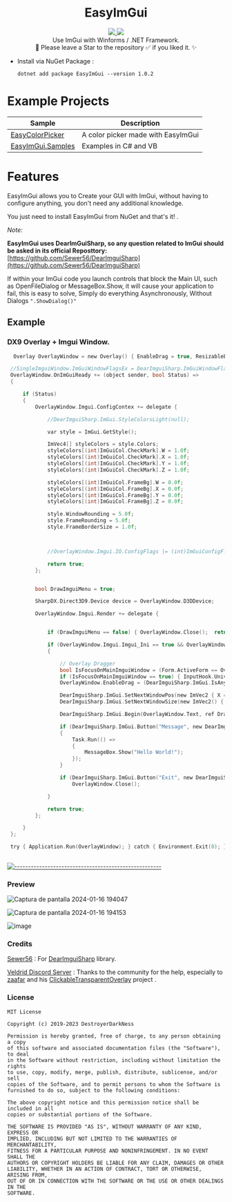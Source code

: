 <h1 align="center">EasyImGui</h1>
<p align="center">
  <a href="https://github.com/DestroyerDarkNess/RenderSpy/blob/master/LICENSE">
    <img src="https://img.shields.io/github/license/Rebzzel/kiero.svg?style=flat-square"/>
  </a>
   <img src="https://img.shields.io/badge/platform-Windows-0078d7.svg"/>
  <br>
  Use ImGui with Winforms / .NET Framework.
  <br>
  💠 Please leave a Star to the repository ✅ if you liked it. ✨
</p>

- Install via NuGet Package :
  ```
  dotnet add package EasyImGui --version 1.0.2
  ```

# Example Projects

| Sample | Description       |
|----------|---------------|
| [EasyColorPicker](https://github.com/DestroyerDarkNess/EasyColorPicker)| A color picker made with EasyImGui |
| [EasyImGui.Samples](https://github.com/DestroyerDarkNess/EasyImGui/tree/main/Samples/EasyImGui.Samples) | Examples in C# and VB |

# Features


EasyImGui allows you to Create your GUI with ImGui, without having to configure anything, you don't need any additional knowledge.

You just need to install EasyImGui from NuGet and that's it! .

 *Note:*

**EasyImGui uses DearImGuiSharp, so any question related to ImGui should be asked in its official Reposttory:** [https://github.com/Sewer56/DearImguiSharp](https://github.com/Sewer56/DearImguiSharp)

If within your ImGui code you launch controls that block the Main UI, such as OpenFileDialog or MessageBox.Show, it will cause your application to fail, this is easy to solve, Simply do everything Asynchronously, Without Dialogs ```".ShowDialog()"```

## Example

### DX9 Overlay + Imgui Window.

```C
  Overlay OverlayWindow = new Overlay() { EnableDrag = true, ResizableBorders = true,  Fix_WM_NCLBUTTONDBLCLK = true };

 //SingleImguiWindow.ImGuiWindowFlagsEx = DearImguiSharp.ImGuiWindowFlags.NoTitleBar;
 OverlayWindow.OnImGuiReady += (object sender, bool Status) =>
 {

     if (Status)
     {
         OverlayWindow.Imgui.ConfigContex += delegate {

             //DearImguiSharp.ImGui.StyleColorsLight(null);

             var style = ImGui.GetStyle();

             ImVec4[] styleColors = style.Colors;
             styleColors[(int)ImGuiCol.CheckMark].W = 1.0f;
             styleColors[(int)ImGuiCol.CheckMark].X = 1.0f;
             styleColors[(int)ImGuiCol.CheckMark].Y = 1.0f;
             styleColors[(int)ImGuiCol.CheckMark].Z = 1.0f;

             styleColors[(int)ImGuiCol.FrameBg].W = 0.0f;
             styleColors[(int)ImGuiCol.FrameBg].X = 0.0f;
             styleColors[(int)ImGuiCol.FrameBg].Y = 0.0f;
             styleColors[(int)ImGuiCol.FrameBg].Z = 0.0f;

             style.WindowRounding = 5.0f;
             style.FrameRounding = 5.0f;
             style.FrameBorderSize = 1.0f;



             //OverlayWindow.Imgui.IO.ConfigFlags |= (int)ImGuiConfigFlags.ViewportsEnable;

             return true;
         };


         bool DrawImguiMenu = true;

         SharpDX.Direct3D9.Device device = OverlayWindow.D3DDevice;

         OverlayWindow.Imgui.Render += delegate {


             if (DrawImguiMenu == false) { OverlayWindow.Close();  return true; }

             if (OverlayWindow.Imgui.Imgui_Ini == true && OverlayWindow.Imgui.IO != null)
             {

                 // Overlay Dragger
                 bool IsFocusOnMainImguiWindow = (Form.ActiveForm == OverlayWindow); // Old : DearImguiSharp.ImGui.IsWindowFocused((int)DearImguiSharp.ImGuiFocusedFlags.RootWindow);
                 if (IsFocusOnMainImguiWindow == true) { InputHook.Universal(OverlayWindow.Imgui.IO); }
                 OverlayWindow.EnableDrag = (DearImguiSharp.ImGui.IsAnyItemActive() == true) ? false : IsFocusOnMainImguiWindow;

                 DearImguiSharp.ImGui.SetNextWindowPos(new ImVec2 { X = 0, Y = 0 }, 0, new ImVec2 { X = 0, Y = 0 });
                 DearImguiSharp.ImGui.SetNextWindowSize(new ImVec2() { X = OverlayWindow.ClientSize.Width , Y = OverlayWindow.ClientSize.Height  }, 0);

                 DearImguiSharp.ImGui.Begin(OverlayWindow.Text, ref DrawImguiMenu, 0); // (int)ImGuiWindowFlags.NoResize | (int)ImGuiWindowFlags.NoMove | (int)ImGuiWindowFlags.NoCollapse | (int)ImGuiWindowFlags.NoBringToFrontOnFocus

                 if (DearImguiSharp.ImGui.Button("Message", new DearImguiSharp.ImVec2() { X = OverlayWindow.ClientSize.Width - 15, Y = 20 }))
                 {
                     Task.Run(() =>
                     {
                         MessageBox.Show("Hello World!");
                     });
                 }

                 if (DearImguiSharp.ImGui.Button("Exit", new DearImguiSharp.ImVec2() { X = OverlayWindow.ClientSize.Width - 15, Y = 20 }))
                     OverlayWindow.Close();

             }

             return true;
         };

     }
 };

 try { Application.Run(OverlayWindow); } catch { Environment.Exit(0); }
          
```

[![-----------------------------------------------------](https://raw.githubusercontent.com/andreasbm/readme/master/assets/lines/colored.png)](#table-of-contents)

### Preview

![Captura de pantalla 2024-01-16 194047](https://github.com/DestroyerDarkNess/EasyImGui/assets/32405118/1ce3f2e7-7480-4832-a459-a1397493a1a3)

![Captura de pantalla 2024-01-16 194153](https://github.com/DestroyerDarkNess/EasyImGui/assets/32405118/90fe71ea-9ec4-4f10-befe-2f95d83fac51)

![image](https://github.com/DestroyerDarkNess/EasyImGui/assets/32405118/9ba38227-e8c1-4e79-a949-55f5e83a8daf)

### Credits

[Sewer56](https://github.com/Sewer56/) : For [DearImguiSharp](https://github.com/Sewer56/DearImguiSharp) library.

[Veldrid Discord Server](https://discord.gg/s5EvvWJ) : Thanks to the community for the help, especially to [zaafar](https://github.com/zaafar/) and his [ClickableTransparentOverlay](https://github.com/zaafar/ClickableTransparentOverlay) project .

### License
```
MIT License

Copyright (c) 2019-2023 DestroyerDarkNess

Permission is hereby granted, free of charge, to any person obtaining a copy
of this software and associated documentation files (the "Software"), to deal
in the Software without restriction, including without limitation the rights
to use, copy, modify, merge, publish, distribute, sublicense, and/or sell
copies of the Software, and to permit persons to whom the Software is
furnished to do so, subject to the following conditions:

The above copyright notice and this permission notice shall be included in all
copies or substantial portions of the Software.

THE SOFTWARE IS PROVIDED "AS IS", WITHOUT WARRANTY OF ANY KIND, EXPRESS OR
IMPLIED, INCLUDING BUT NOT LIMITED TO THE WARRANTIES OF MERCHANTABILITY,
FITNESS FOR A PARTICULAR PURPOSE AND NONINFRINGEMENT. IN NO EVENT SHALL THE
AUTHORS OR COPYRIGHT HOLDERS BE LIABLE FOR ANY CLAIM, DAMAGES OR OTHER
LIABILITY, WHETHER IN AN ACTION OF CONTRACT, TORT OR OTHERWISE, ARISING FROM,
OUT OF OR IN CONNECTION WITH THE SOFTWARE OR THE USE OR OTHER DEALINGS IN THE
SOFTWARE.
```
